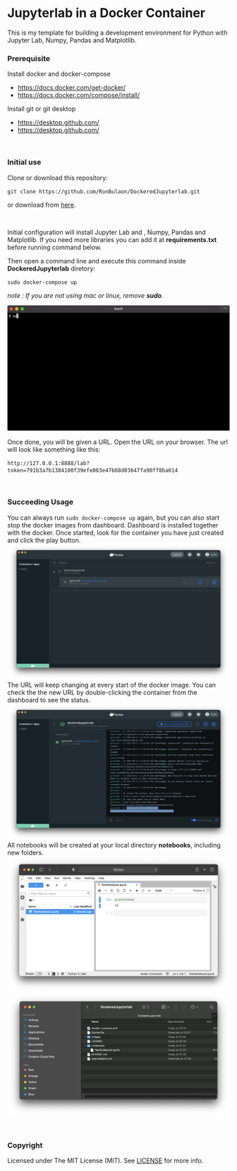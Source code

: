 # Jupyterlab in a Docker Container
This is my template for building a development environment for Python with Jupyter Lab, Numpy, Pandas and Matplotlib.

### Prerequisite
Install docker and docker-compose
* https://docs.docker.com/get-docker/
* https://docs.docker.com/compose/install/

Install git or git desktop
* https://desktop.github.com/
* https://desktop.github.com/

<br/>

### Initial use
Clone or download this repository:
```
git clone https://github.com/RonBulaon/DockeredJupyterlab.git
```
or download from [here](https://github.com/RonBulaon/DockeredJupyterlab/archive/main.zip).

<br />

Initial configuration will install Jupyter Lab and , Numpy, Pandas and Matplotlib. If you need more libraries you can add it at **requirements.txt** before running command below.

Then open a command line and execute this command inside **DockeredJupyterlab** diretory:
```
sudo docker-compose up
```
*note : If you are not using mac or linux, remove **sudo**.*

![alt text](images/dockercompose.gif )

Once done, you will be given a URL. Open the URL on your browser. The url will look like something like this:
```
http://127.0.0.1:8888/lab?token=791b3a7b1384100f39efe063e47b68d03647fa90ff8ba614
```

<br />

### Succeeding Usage

You can always run ```sudo docker-compose up``` again, but you can also start stop the docker images from dashboard. Dashboard is installed together with the docker. Once started, look for the container you have just created and click the play button.
![alt text](images/dashboard.png )
The URL will keep changing at every start of the docker image. You can check the the new URL by double-clicking the container from the dashboard to see the status.
![alt text](images/status.png )
All notebooks will be created at your local directory **notebooks**, including new folders.
![alt text](images/notebook.png)
![alt text](images/testfile.png)

<br />

### Copyright
Licensed under The MIT License (MIT). See [LICENSE](LICENSE) for more info.